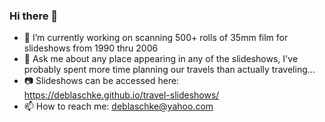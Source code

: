 ### Hi there 👋
- 🔭 I’m currently working on scanning 500+ rolls of 35mm film for slideshows from 1990 thru 2006
- 💬 Ask me about any place appearing in any of the slideshows, I've probably spent more time planning our travels than actually traveling...
- 📷 Slideshows can be accessed here: https://deblaschke.github.io/travel-slideshows/
- 📫 How to reach me: deblaschke@yahoo.com

<!--
**deblaschke/deblaschke** is a ✨ _special_ ✨ repository because its `README.md` (this file) appears on your GitHub profile.

Here are some ideas to get you started:

- 🔭 I’m currently working on ...
- 🌱 I’m currently learning ...
- 👯 I’m looking to collaborate on ...
- 🤔 I’m looking for help with ...
- 💬 Ask me about ...
- 📫 How to reach me: ...
- 😄 Pronouns: ...
- ⚡ Fun fact: ...
-->
